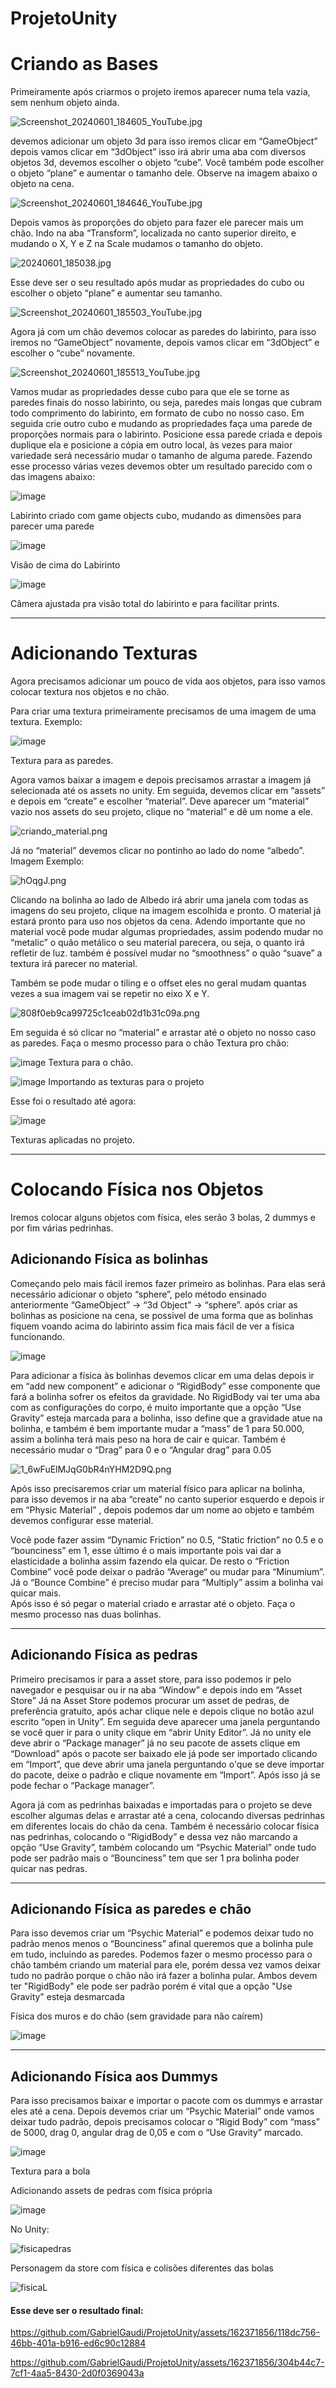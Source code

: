 # ProjetoUnity
<h1>Criando as Bases</h1>
  <p>
    Primeiramente após criarmos o projeto iremos aparecer numa tela vazia, sem nenhum objeto ainda.
  </p>

![Screenshot_20240601_184605_YouTube.jpg](https://github.com/GabrielGaudi/ProjetoUnity/assets/105759351/099d91e0-3ad5-4f70-9fc2-d54590206381)

<p>
  devemos adicionar um objeto 3d para isso iremos clicar em “GameObject” depois vamos clicar em “3dObject” isso irá abrir uma     aba com diversos objetos 3d, devemos escolher o  objeto “cube”. Você também pode escolher o objeto “plane” e aumentar o         tamanho dele.
  Observe na imagem abaixo o objeto na cena.
</p>

![Screenshot_20240601_184646_YouTube.jpg](https://github.com/GabrielGaudi/ProjetoUnity/assets/105759351/5a81a8dc-c20b-4d99-97d6-f6df0d5681cc)

<p>
  Depois vamos às proporções do objeto para fazer ele parecer mais um chão. Indo na aba “Transform”, localizada no canto          superior direito, e mudando o X, Y e Z na Scale mudamos o tamanho do objeto.
</p>

![20240601_185038.jpg](https://github.com/GabrielGaudi/ProjetoUnity/assets/105759351/664dfa5c-e6bd-4c39-9608-bf93510d51c5)


<p>
  Esse deve ser o seu resultado após mudar as propriedades do cubo ou escolher o objeto “plane” e aumentar seu tamanho.
</p>

![Screenshot_20240601_185503_YouTube.jpg](https://github.com/GabrielGaudi/ProjetoUnity/assets/105759351/95f0351d-4bce-4aff-a3d8-c987e76ca990)

<p>
  Agora já com um chão devemos colocar as paredes do labirinto, para isso iremos no “GameObject” novamente, depois vamos clicar em “3dObject” e escolher o “cube” novamente.
</p>

![Screenshot_20240601_185513_YouTube.jpg](https://github.com/GabrielGaudi/ProjetoUnity/assets/105759351/0804e102-0525-4c98-a2f7-8f7d22bd3458)

<p>
  Vamos mudar as propriedades desse cubo para que ele se torne as paredes finais do nosso labirinto, ou seja, paredes mais longas que cubram todo comprimento do labirinto, em formato de cubo no nosso caso. Em seguida crie outro cubo e mudando as propriedades faça uma parede de proporções normais para o labirinto.
Posicione essa parede criada e depois duplique ela e posicione a cópia em outro local, às vezes para maior variedade será necessário mudar o tamanho de alguma parede. Fazendo esse processo várias vezes devemos obter um resultado parecido com o das imagens abaixo:
</p>

![image](https://github.com/GabrielGaudi/ProjetoUnity/assets/162371856/c3cfeb8a-4c7b-412e-9b58-060a8ae38f3f)
<p>Labirinto criado com game objects cubo, mudando as dimensões para parecer uma parede</p>

![image](https://github.com/GabrielGaudi/ProjetoUnity/assets/162371856/0af27706-b14c-4214-9ebf-a027add8c9c9)
<p>Visão de cima do Labirinto</p>

![image](https://github.com/GabrielGaudi/ProjetoUnity/assets/162371856/2be435ad-8dce-4f0f-b693-82bf8c21d28e)
<p>Câmera ajustada pra visão total do labirinto e para facilitar prints.</p>

<hr>

<h1>Adicionando Texturas</h1>
<p>
Agora precisamos adicionar um pouco de vida aos objetos, para isso vamos colocar textura nos objetos e no chão.

Para criar uma textura primeiramente precisamos de uma imagem de uma textura.
Exemplo:
</p>

![image](https://github.com/GabrielGaudi/ProjetoUnity/assets/162371856/83835f32-5d11-49ba-9496-86094245c12b)
<p>Textura para as paredes.</p>

<p>
  Agora vamos baixar a imagem e depois precisamos arrastar a imagem já selecionada até os assets no unity.
Em seguida, devemos clicar em “assets” e depois em “create” e escolher “material”. Deve aparecer um “material” vazio nos assets do seu projeto, clique no “material” e dê um nome a ele.
</p>

![criando_material.png](https://github.com/GabrielGaudi/ProjetoUnity/assets/105759351/6927094d-f18a-4b84-91f4-3459f06d2216)

<p>
  Já no “material” devemos clicar no pontinho ao lado do nome “albedo”.
Imagem Exemplo:
</p>

![hOqgJ.png](https://github.com/GabrielGaudi/ProjetoUnity/assets/105759351/9add446e-5151-4355-885a-c262520b817f)

<p>
  Clicando na bolinha ao lado de Albedo irá abrir uma janela com todas as imagens do seu projeto, clique na imagem escolhida e pronto. O material já estará pronto para uso nos objetos da cena.
Adendo importante que no material você pode mudar algumas propriedades, assim podendo mudar no “metalic” o quão metálico o seu material parecera, ou seja, o quanto irá refletir de luz. também é possível mudar no “smoothness” o quão “suave” a textura irá parecer no material.

Também se pode mudar o tiling e o offset eles no geral mudam quantas vezes a sua imagem vai se repetir no eixo X e Y.
</p>

![808f0eb9ca99725c1ceab02d1b31c09a.png](https://github.com/GabrielGaudi/ProjetoUnity/assets/105759351/d43527ac-dbce-4d7f-b427-9152c1283d27)

<p>
  Em seguida é só clicar no “material” e arrastar até o objeto no nosso caso as paredes. Faça o mesmo processo para o chão
Textura pro chão:
</p>

![image](https://github.com/GabrielGaudi/ProjetoUnity/assets/162371856/1573d36e-9d1d-41ae-86bc-bf1d6f040844)
Textura para o chão.

![image](https://github.com/GabrielGaudi/ProjetoUnity/assets/162371856/d3e32b10-f29c-4e6a-8864-5906d08a66c2)
Importando as texturas para o projeto

<p>
  Esse foi o resultado até agora:
</p>

![image](https://github.com/GabrielGaudi/ProjetoUnity/assets/162371856/c6ac8d31-2da5-4952-a0aa-3f304a00150f)
<p>Texturas aplicadas no projeto.</p>

<hr>
<h1>Colocando Física nos Objetos</h1>

<p>Iremos colocar alguns objetos com física, eles serão 3 bolas, 2 dummys e por fim várias pedrinhas.
</p>

<h2>
Adicionando Física as bolinhas
</h2>

<p>
Começando pelo mais fácil iremos fazer primeiro as bolinhas. Para elas será necessário adicionar o objeto “sphere”, pelo método ensinado anteriormente “GameObject” -> “3d Object” -> “sphere”. após criar as bolinhas as posicione na cena, se possivel de uma forma que as bolinhas fiquem voando acima do labirinto assim fica mais fácil de ver a física funcionando.
</p>

![image](https://github.com/GabrielGaudi/ProjetoUnity/assets/162371856/8caff50b-a183-47c7-a933-c1e013d20cfe)

<p>
  Para adicionar a física às bolinhas devemos clicar em uma delas depois ir em “add new component” e adicionar o “RigidBody” esse componente que fará a bolinha sofrer os efeitos da gravidade.
No RigidBody vai ter uma aba com as configurações do corpo, é muito importante que a opção “Use Gravity” esteja marcada para a bolinha, isso define que a gravidade atue na bolinha, e também é bem importante mudar a “mass” de 1 para 50.000, assim a bolinha terá mais peso na hora de cair e quicar. Também é necessário mudar o “Drag” para 0 e o “Angular drag” para 0.05
</p>

![1_6wFuElMJqG0bR4nYHM2D9Q.png](https://github.com/GabrielGaudi/ProjetoUnity/assets/105759351/d273d1ca-3a74-42a4-9893-81a509a3523a)

<p>
  Após isso precisaremos criar um material físico para aplicar na bolinha, para isso devemos ir na aba “create” no canto superior esquerdo e depois ir em “Physic Material” , depois podemos dar um nome ao objeto e também devemos configurar esse material.


Você pode fazer assim “Dynamic Friction” no 0.5, “Static friction” no 0.5 e o “bounciness” em 1, esse último é o mais importante pois vai dar a elasticidade a bolinha assim fazendo ela quicar. De resto o “Friction Combine” você pode deixar o padrão “Average“ ou mudar para “Minumium”. Já o “Bounce Combine” é preciso mudar para “Multiply” assim a bolinha vai quicar mais.
<br>
Após isso é só pegar o material criado e arrastar até o objeto. Faça o mesmo processo nas duas bolinhas.
</p>

<hr>

<h2>Adicionando Física as pedras</h2>

<p>
  Primeiro precisamos ir para a asset store, para isso podemos ir pelo navegador e pesquisar ou ir na aba “Window” e depois indo em “Asset Store”
Já na Asset Store podemos procurar um asset de pedras, de preferência gratuito, após achar clique nele e depois clique no botão azul escrito “open in Unity”.
Em seguida deve aparecer uma janela perguntando se você quer ir para o unity clique em “abrir Unity Editor”.
Já no unity ele deve abrir o “Package manager” já no seu pacote de assets clique em “Download” após o pacote ser baixado ele já pode ser importado clicando em “Import”, que deve abrir uma janela perguntando o'que se deve importar do pacote, deixe o padrão e clique novamente em “Import”. Após isso já se pode fechar o “Package manager”.
</p>


<p>
  Agora já com as pedrinhas baixadas e importadas para o projeto se deve escolher algumas delas e arrastar até a cena, colocando diversas pedrinhas em diferentes locais do chão da cena. Também é necessário colocar física nas pedrinhas, colocando o “RigidBody” e dessa vez não marcando a opção “Use Gravity”, também colocando um “Psychic Material” onde tudo pode ser padrão mais o “Bounciness” tem que ser 1 pra bolinha poder quicar nas pedras.
</p>

<hr>

<h2>Adicionando Física as paredes e chão</h2>

<p>
  Para isso devemos criar um “Psychic Material” e podemos deixar tudo no padrão menos menos o “Bounciness” afinal queremos que a bolinha pule em tudo, incluindo as paredes.
Podemos fazer o mesmo processo para o chão também criando um material para ele, porém dessa vez vamos deixar tudo no padrão porque o chão não irá fazer a bolinha pular. Ambos devem ter "RigidBody" ele pode ser padrão porém é vital que a opção "Use Gravity" esteja desmarcada
</p>

<p>Física dos muros e do chão (sem gravidade para não caírem)</p>

![image](https://github.com/GabrielGaudi/ProjetoUnity/assets/162371856/234b2669-a665-4490-a336-0b6c8c170a42)

<hr>

<h2>Adicionando Física aos Dummys</h2>

<p>
  Para isso precisamos baixar e importar o pacote com os dummys e arrastar eles até a cena. Depois devemos criar um “Psychic Material” onde vamos deixar tudo padrão, depois precisamos colocar o “Rigid Body” com “mass” de 5000, drag 0, angular drag de 0,05 e com o “Use Gravity” marcado.
</p>

![image](https://github.com/GabrielGaudi/ProjetoUnity/assets/162371856/d01b68c9-96bd-4c99-98ee-f9dd7146fcaa)
<p>Textura para a bola</p>

<p>Adicionando assets de pedras com física própria</p>

![image](https://github.com/GabrielGaudi/ProjetoUnity/assets/162371856/a6c871c7-4c89-4501-8ae5-3ebf051061fd)

<p>No Unity:</p>

![fisicapedras](https://github.com/GabrielGaudi/ProjetoUnity/assets/162371856/908757eb-7ded-4f9c-9dba-d667f9033531)

<p>Personagem da store com física e colisões diferentes das bolas</p>

![fisicaL](https://github.com/GabrielGaudi/ProjetoUnity/assets/162371856/9fdc6c16-71bf-45ae-88d2-5a37abe0f166)


<h4>Esse deve ser o resultado final:</h4>

https://github.com/GabrielGaudi/ProjetoUnity/assets/162371856/118dc756-46bb-401a-b916-ed6c90c12884



https://github.com/GabrielGaudi/ProjetoUnity/assets/162371856/304b44c7-7cf1-4aa5-8430-2d0f0369043a


